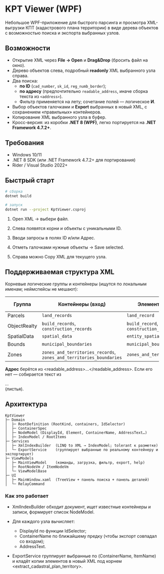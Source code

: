 # KPT Viewer (WPF)

Небольшое WPF-приложение для быстрого парсинга и просмотра XML-выгрузки КПТ (кадастрового плана территории) в виде дерева объектов с возможностью поиска и экспорта выбранных узлов.

## Возможности

- Открытие XML через **File → Open** и **Drag&Drop** (бросить файл на окно).
- Дерево объектов слева, подробный **readonly** XML выбранного узла справа.
- Два поиска:
  - **по ID** (`cad_number`, `sk_id`, `reg_numb_border`);
  - **по адресу** (предпочтительно `readable_address`, иначе сборка текста из `<address>`).
  - Фильтр применяется на лету; сочетание полей — логическое **И**.
- Выбор объектов галочками и **Export** выбранных в новый XML, с сохранением «правильных» контейнеров.
- Копирование XML выбранного узла в буфер.
- Кросс-версия: из коробки **.NET 8 (WPF)**, легко портируется на **.NET Framework 4.7.2+**.

## Требования

- Windows 10/11
- .NET 8 SDK (или .NET Framework 4.7.2+ для портирования)
- Rider / Visual Studio 2022+

## Быстрый старт

```bash
# сборка
dotnet build

# запуск
dotnet run --project KptViewer.csproj
```

1. Open XML → выбери файл.

2. Слева появятся корни и объекты с уникальными ID.

3. Вводи запросы в полях ID и/или Адрес.

4. Отметь галочками нужные объекты → Save selected.

5. Справа можно Copy XML для текущего узла.

## Поддерживаемая структура XML

Корневые логические группы и контейнеры (ищутся по локальным именам; неймспейсы не мешают):

| Группа       | Контейнеры (вход)                                                   | Элементы (записи)                     | ID-поле для отображения |
| ------------ | ------------------------------------------------------------------- | ------------------------------------- | ----------------------- |
| Parcels      | `land_records`                                                      | `land_record`                         | `cad_number`            |
| ObjectRealty | `build_records`, `construction_records`                             | `build_record`, `construction_record` | `cad_number`            |
| SpatialData  | `spatial_data`                                                      | `entity_spatial`                      | `sk_id`                 |
| Bounds       | `municipal_boundaries`                                              | `municipal_boundary_record`           | `reg_numb_border`       |
| Zones        | `zones_and_territories_records`, `zones_and_territories_boundaries` | `zones_and_territories_record`        | `reg_numb_border`       |

**Адрес** берётся из <readable_address>…</readable_address>. Если его нет — собирается текст из <address>…</address> (листья).

## Архитектура

```
KptViewer
├─ Domain
│  ├─ RootDefinition (RootKind, containers, IdSelector)
│  ├─ ContainerSpec
│  ├─ NodeModel (DisplayId, Element, ContainerName, AddressText…)
│  ├─ IndexModel / RootItems
├─ Services
│  ├─ XmlIndexBuilder  (LINQ to XML → IndexModel; tolerant к разметке)
│  └─ ExportService    (группирует выбранные по реальному контейнеру и экспортирует)
├─ ViewModels
│  ├─ MainViewModel    (команды, загрузка, фильтр, export, help)
│  ├─ RootNodeVm / ItemNodeVm
│  └─ ViewModelBase
├─ UI
│  ├─ MainWindow.xaml  (TreeView + панель поиска + панель деталей)
│  └─ RelayCommand

```

### Как это работает

* XmlIndexBuilder обходит документ, ищет известные контейнеры и записи, формирует список NodeModel.

* Для каждого узла вычисляет:
  * DisplayId по функции IdSelector;
  * ContainerName по ближайшему предку (чтобы экспорт совпадал со входом);
  * AddressText.
  
* ExportService группирует выбранные по (ContainerName, ItemName) и кладёт копии элементов в новый XML под корнем <extract_cadastral_plan_territory>.
